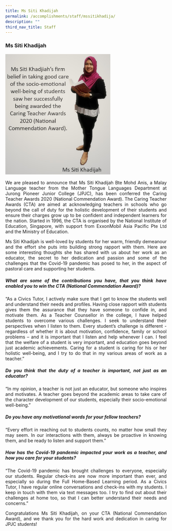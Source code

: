 ```yaml
---
title: Ms Siti Khadijah
permalink: /accomplishments/staff/mssitikhadija/
description: ""
third_nav_title: Staff
---
```

### **Ms Siti Khadijah**

<img src="/images/Ms%20Siti%20Khadijah.jpg" 
     style="width:65%">
<div align=justify>
	
We are pleased to announce that Ms Siti Khadijah Bte Mohd Anis, a Malay Language teacher from the Mother Tongue Languages Department at Jurong Pioneer Junior College (JPJC), has been conferred the Caring Teacher Awards 2020 (National Commendation Award). The Caring Teacher Awards (CTA) are aimed at acknowledging teachers in schools who go beyond the call of duty for the holistic development of their students and ensure their charges grow up to be confident and independent learners for the nation. Started in 1996, the CTA is organised by the National Institute of Education, Singapore, with support from ExxonMobil Asia Pacific Pte Ltd and the Ministry of Education.

Ms Siti Khadijah is well-loved by students for her warm, friendly demeanour and the effort she puts into building strong rapport with them. Here are some interesting thoughts she has shared with us about her work as an educator, the secret to her dedication and passion and some of the challenges that the Covid-19 pandemic has posed to her, in the aspect of pastoral care and supporting her students.

##### **What are some of the contributions you have, that you think have enabled you to win the CTA (National Commendation Award)?**
“As a Civics Tutor, I actively make sure that I get to know the students well and understand their needs and profiles. Having close rapport with students gives them the assurance that they have someone to confide in, and motivate them. As a Teacher Counsellor in the college, I have helped students to overcome various challenges. I seek to understand their perspectives when I listen to them. Every student’s challenge is different - regardless of whether it is about motivation, confidence, family or school problems – and it is important that I listen and help whenever I can. I feel that the welfare of a student is very important, and education goes beyond just academic achievements. Caring for a student is caring for his or her holistic well-being, and I try to do that in my various areas of work as a teacher.”

##### **Do you think that the duty of a teacher is important, not just as an educator?**
“In my opinion, a teacher is not just an educator, but someone who inspires and motivates. A teacher goes beyond the academic areas to take care of the character development of our students, especially their socio-emotional well-being.”

##### **Do you have any motivational words for your fellow teachers?**
“Every effort in reaching out to students counts, no matter how small they may seem. In our interactions with them, always be proactive in knowing them, and be ready to listen and support them.”

##### **How has the Covid-19 pandemic impacted your work as a teacher, and how you care for your students?**
“The Covid-19 pandemic has brought challenges to everyone, especially our students. Regular check-ins are now more important than ever, and especially so during the Full Home-Based Learning period. As a Civics Tutor, I have regular online conversations and check-ins with my students. I keep in touch with them via text messages too. I try to find out about their challenges at home too, so that I can better understand their needs and concerns.”

Congratulations Ms Siti Khadijah, on your CTA (National Commendation Award), and we thank you for the hard work and dedication in caring for JPJC students!
	</div>